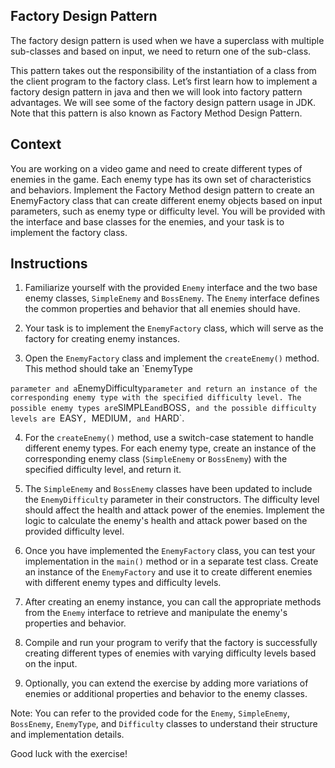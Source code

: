 ## Factory Design Pattern

The factory design pattern is used when we have a superclass with multiple sub-classes and based on input, we need to return one of the sub-class.

This pattern takes out the responsibility of the instantiation of a class from the client program to the factory class. Let’s first learn how to implement a factory design pattern in java and then we will look into factory pattern advantages. We will see some of the factory design pattern usage in JDK.
Note that this pattern is also known as Factory Method Design Pattern.

## Context
You are working on a video game and need to create different types of enemies in the game. Each enemy type has its own set of characteristics and behaviors. Implement the Factory Method design pattern to create an EnemyFactory class that can create different enemy objects based on input parameters, such as enemy type or difficulty level.
You will be provided with the interface and base classes for the enemies, and your task is to implement the factory class.

## Instructions

1. Familiarize yourself with the provided `Enemy` interface and the two base enemy classes, `SimpleEnemy` and `BossEnemy`. The `Enemy` interface defines the common properties and behavior that all enemies should have.

2. Your task is to implement the `EnemyFactory` class, which will serve as the factory for creating enemy instances.

3. Open the `EnemyFactory` class and implement the `createEnemy()` method. This method should take an `EnemyType

` parameter and a `EnemyDifficulty` parameter and return an instance of the corresponding enemy type with the specified difficulty level. The possible enemy types are `SIMPLE` and `BOSS`, and the possible difficulty levels are `EASY`, `MEDIUM`, and `HARD`.

4. For the `createEnemy()` method, use a switch-case statement to handle different enemy types. For each enemy type, create an instance of the corresponding enemy class (`SimpleEnemy` or `BossEnemy`) with the specified difficulty level, and return it.

5. The `SimpleEnemy` and `BossEnemy` classes have been updated to include the `EnemyDifficulty` parameter in their constructors. The difficulty level should affect the health and attack power of the enemies. Implement the logic to calculate the enemy's health and attack power based on the provided difficulty level.

6. Once you have implemented the `EnemyFactory` class, you can test your implementation in the `main()` method or in a separate test class. Create an instance of the `EnemyFactory` and use it to create different enemies with different enemy types and difficulty levels.

7. After creating an enemy instance, you can call the appropriate methods from the `Enemy` interface to retrieve and manipulate the enemy's properties and behavior.

8. Compile and run your program to verify that the factory is successfully creating different types of enemies with varying difficulty levels based on the input.

9. Optionally, you can extend the exercise by adding more variations of enemies or additional properties and behavior to the enemy classes.

Note: You can refer to the provided code for the `Enemy`, `SimpleEnemy`, `BossEnemy`, `EnemyType`, and `Difficulty` classes to understand their structure and implementation details.

Good luck with the exercise!